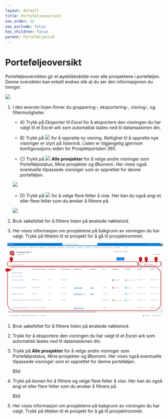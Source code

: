 ```yaml
---
layout: default
title: Porteføljeoversikt
nav_order: 32
nav_exclude: false
has_children: false
parent: Porteføljenivå
---
```


# Porteføljeoversikt

Porteføljeoversikten gir et øyeblikksbilde over alle prosjektene i
porteføljen. Denne oversikten kan enkelt endres slik at du ser den
informasjonen du trenger.

![](./media/image19.png)

   
1. I den øverste linjen finner du gruppering-, eksportering-, visning-, og filtermuligheter.

    - A) Trykk på *Eksporter til Excel* for å eksportere den visningen du
   har valgt til et Excel-ark som automatisk lastes ned til
   datamaskinen din.
    - B) Trykk på ![](./media/image21.png) for å opprette ny visning.
         Rettighet til å opprette nye visninger er styrt på listenivå. Listen er tilgjengelig gjennom konfigurasjons-siden for Prosjektportalen 365.

    - C) Trykk på ![](./media/image22.png) **Alle prosjekter** for å velge andre visninger som Porteføljestatus, Mine prosjekter og Økonomi. Her vises også eventuelle tilpassede visninger som er opprettet for denne porteføljen.
    
    ![](./media/image20.png)

    - D) Trykk på ![](./media/image24.png) for å velge flere felter å vise. Her kan du også angi et eller flere felter som du ønsker å filtrere på.

    ![](./media/image23.png)

2. Bruk søkefeltet for å filtrere listen på ønskede nøkkelord.

3. Her vises informasjon om prosjektene på bakgrunn av visningen du har valgt. Trykk på tittelen til et prosjekt for å gå til prosjektrommet.


![](./media/3.2-Portefoljeoversikt.png)

1. Bruk søkefeltet for å filtrere listen på ønskede nøkkelord.
2. Trykk for å eksportere den visningen du har valgt til et Excel-ark som automatisk lastes ned til datamaskinen din.
3. Trykk på **Alle prosjekter** for å velge andre visninger som Porteføljestatus, Mine prosjekter og Økonomi. Her vises også eventuelle tilpassede visninger som er opprettet for denne porteføljen.

   Bild
   
4. Trykk på ikonen for å filtrere og velge flere felter å vise. Her kan du også angi et eller flere felter som du ønsker å filtrere på.

   Bild
   
5. Her vises informasjon om prosjektene på bakgrunn av visningen du har valgt. Trykk på tittelen til et prosjekt for å gå til prosjektrommet.
